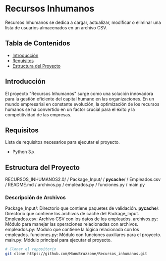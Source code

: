 # Recursos Inhumanos

Recursos Inhumanos se dedica a cargar, actualizar, modificar o eliminar una lista de usuarios almacenados en un archivo CSV.

## Tabla de Contenidos

- [Introducción](#introducción)
- [Requisitos](#requisitos)
- [Estructura del Proyecto](#estructura-del-proyecto)

## Introducción

El proyecto "Recursos Inhumanos" surge como una solución innovadora para la gestión eficiente del capital humano en las organizaciones. En un mundo empresarial en constante evolución, la optimización de los recursos humanos se ha convertido en un factor crucial para el éxito y la competitividad de las empresas.

## Requisitos

Lista de requisitos necesarios para ejecutar el proyecto.

- Python 3.x


## Estructura del Proyecto

RECURSOS_INHUMANOS2.0/ 
/ Package_Input/ 
/ __pycache__/ 
/ Empleados.csv 
/ README.md 
/ archivos.py 
/ empleados.py 
/ funciones.py 
/ main.py 

### Descripción de Archivos

Package_Input/: Directorio que contiene paquetes de validación. 
__pycache__/: Directorio que contiene los archivos de caché del Package_Input. 
Empleados.csv: Archivo CSV con los datos de los empleados. 
archivos.py: Módulo para manejar las operaciones relacionadas con archivos. 
empleados.py: Módulo que contiene la lógica relacionada con los empleados. 
funciones.py: Módulo con funciones auxiliares para el proyecto. 
main.py: Módulo principal para ejecutar el proyecto. 

```bash
# Clonar el repositorio
git clone https://github.com/ManuBruzzone/Recursos_inhumanos.git